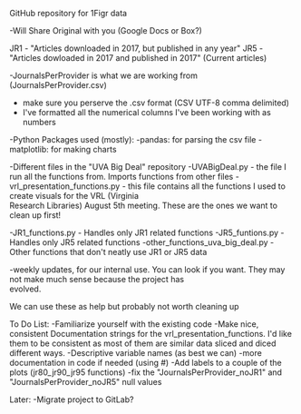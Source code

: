 GitHub repository for 1Figr data

-Will Share Original with you (Google Docs or Box?)

JR1 - "Articles downloaded in 2017, but published in any year"
JR5 - "Articles dowloaded in 2017 and published in 2017" (Current articles)

-JournalsPerProvider is what we are working from (JournalsPerProvider.csv)
  - make sure you perserve the .csv format (CSV UTF-8 comma delimited)
  - I've formatted all the numerical columns I've been working with as numbers
  
-Python Packages used (mostly):
  -pandas: for parsing the csv file
  -matplotlib: for making charts
  
-Different files in the "UVA Big Deal" repository
  -UVABigDeal.py - the file I run all the functions from. Imports functions from other files
  -vrl_presentation_functions.py - this file contains all the functions I used to create visuals for the VRL (Virginia         
                                   Research Libraries) August 5th meeting. These are the ones we want to clean up first!
                                   
  -JR1_functions.py - Handles only JR1 related functions
  -JR5_funtions.py - Handles only JR5 related functions
  -other_functions_uva_big_deal.py - Other functions that don't neatly use JR1 or JR5 data
  
  -weekly updates, for our internal use. You can look if you want. They may not make much sense because the project has     
  evolved.
  
  We can use these as help but probably not worth cleaning up


To Do List:
-Familiarize yourself with the existing code
-Make nice, consistent Documentation strings for the vrl_presentation_functions. I'd like them to be consistent as most of 
them are similar data sliced and diced different ways.
-Descriptive variable names (as best we can)
-more documentation in code if needed (using #)
-Add labels to a couple of the plots (jr80_jr90_jr95 functions)
-fix the "JournalsPerProvider_noJR1" and "JournalsPerProvider_noJR5" null values

Later:
-Migrate project to GitLab?

  
  
